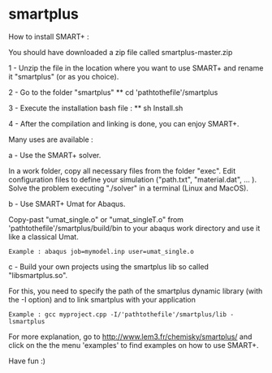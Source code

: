 # smartplus

How to install SMART+ :

You should have downloaded a zip file called smartplus-master.zip

1 - Unzip the file in the location where you want to use SMART+ and rename it "smartplus" (or as you choice).

2 - Go to the folder "smartplus"
        ** cd 'pathtothefile'/smartplus

3 - Execute the installation bash file :
        ** sh Install.sh

4 - After the compilation and linking is done, you can enjoy SMART+.

Many uses are available :

a - Use the SMART+ solver.

In a work folder, copy all necessary files from the folder "exec". 
Edit configuration files to define your simulation ("path.txt", "material.dat", ... ).
Solve the problem executing "./solver" in a terminal (Linux and MacOS).

b - Use SMART+ Umat for Abaqus. 

Copy-past "umat_single.o" or "umat_singleT.o" from 'pathtothefile'/smartplus/build/bin to your abaqus work directory and use it like a classical Umat.
    
	Example : abaqus job=mymodel.inp user=umat_single.o

c - Build your own projects using the smartplus lib so called "libsmartplus.so".

For this, you need to specify the path of the smartplus dynamic library (with the -I option) and to link smartplus with your application
    
	Example : gcc myproject.cpp -I/'pathtothefile'/smartplus/lib -lsmartplus

For more explanation, go to http://www.lem3.fr/chemisky/smartplus/ and click on the  the menu 'examples' to find examples on how to use SMART+.

Have fun :)

